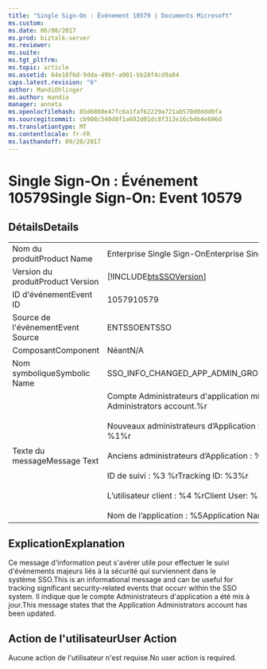 ```yaml
---
title: "Single Sign-On : Événement 10579 | Documents Microsoft"
ms.custom: 
ms.date: 06/08/2017
ms.prod: biztalk-server
ms.reviewer: 
ms.suite: 
ms.tgt_pltfrm: 
ms.topic: article
ms.assetid: 64e18f6d-9dda-49bf-a901-bb28f4cd9a84
caps.latest.revision: "6"
author: MandiOhlinger
ms.author: mandia
manager: anneta
ms.openlocfilehash: 85d6860e47fc6a1faf62229a721ab570d0ddd0fa
ms.sourcegitcommit: cb908c540d8f1a692d01dc8f313e16cb4b4e696d
ms.translationtype: MT
ms.contentlocale: fr-FR
ms.lasthandoff: 09/20/2017
---
```

# <a name="single-sign-on-event-10579"></a><span data-ttu-id="97cd1-102">Single Sign-On : Événement 10579</span><span class="sxs-lookup"><span data-stu-id="97cd1-102">Single Sign-On: Event 10579</span></span>
## <a name="details"></a><span data-ttu-id="97cd1-103">Détails</span><span class="sxs-lookup"><span data-stu-id="97cd1-103">Details</span></span>  
  
|||  
|-|-|  
|<span data-ttu-id="97cd1-104">Nom du produit</span><span class="sxs-lookup"><span data-stu-id="97cd1-104">Product Name</span></span>|<span data-ttu-id="97cd1-105">Enterprise Single Sign-On</span><span class="sxs-lookup"><span data-stu-id="97cd1-105">Enterprise Single Sign-On</span></span>|  
|<span data-ttu-id="97cd1-106">Version du produit</span><span class="sxs-lookup"><span data-stu-id="97cd1-106">Product Version</span></span>|[!INCLUDE[btsSSOVersion](../includes/btsssoversion-md.md)]|  
|<span data-ttu-id="97cd1-107">ID d'événement</span><span class="sxs-lookup"><span data-stu-id="97cd1-107">Event ID</span></span>|<span data-ttu-id="97cd1-108">10579</span><span class="sxs-lookup"><span data-stu-id="97cd1-108">10579</span></span>|  
|<span data-ttu-id="97cd1-109">Source de l'événement</span><span class="sxs-lookup"><span data-stu-id="97cd1-109">Event Source</span></span>|<span data-ttu-id="97cd1-110">ENTSSO</span><span class="sxs-lookup"><span data-stu-id="97cd1-110">ENTSSO</span></span>|  
|<span data-ttu-id="97cd1-111">Composant</span><span class="sxs-lookup"><span data-stu-id="97cd1-111">Component</span></span>|<span data-ttu-id="97cd1-112">Néant</span><span class="sxs-lookup"><span data-stu-id="97cd1-112">N/A</span></span>|  
|<span data-ttu-id="97cd1-113">Nom symbolique</span><span class="sxs-lookup"><span data-stu-id="97cd1-113">Symbolic Name</span></span>|<span data-ttu-id="97cd1-114">SSO_INFO_CHANGED_APP_ADMIN_GROUP</span><span class="sxs-lookup"><span data-stu-id="97cd1-114">SSO_INFO_CHANGED_APP_ADMIN_GROUP</span></span>|  
|<span data-ttu-id="97cd1-115">Texte du message</span><span class="sxs-lookup"><span data-stu-id="97cd1-115">Message Text</span></span>|<span data-ttu-id="97cd1-116">Compte Administrateurs d'application mis à jour.%r</span><span class="sxs-lookup"><span data-stu-id="97cd1-116">Updated Application Administrators account.%r</span></span><br /><br /> <span data-ttu-id="97cd1-117">Nouveaux administrateurs d’Application : %1 %r</span><span class="sxs-lookup"><span data-stu-id="97cd1-117">New Application Administrators: %1%r</span></span><br /><br /> <span data-ttu-id="97cd1-118">Anciens administrateurs d’Application : %2 %r</span><span class="sxs-lookup"><span data-stu-id="97cd1-118">Old Application Administrators: %2%r</span></span><br /><br /> <span data-ttu-id="97cd1-119">ID de suivi : %3 %r</span><span class="sxs-lookup"><span data-stu-id="97cd1-119">Tracking ID: %3%r</span></span><br /><br /> <span data-ttu-id="97cd1-120">L’utilisateur client : %4 %r</span><span class="sxs-lookup"><span data-stu-id="97cd1-120">Client User: %4%r</span></span><br /><br /> <span data-ttu-id="97cd1-121">Nom de l’application : %5</span><span class="sxs-lookup"><span data-stu-id="97cd1-121">Application Name: %5</span></span>|  
  
## <a name="explanation"></a><span data-ttu-id="97cd1-122">Explication</span><span class="sxs-lookup"><span data-stu-id="97cd1-122">Explanation</span></span>  
 <span data-ttu-id="97cd1-123">Ce message d'information peut s'avérer utile pour effectuer le suivi d'événements majeurs liés à la sécurité qui surviennent dans le système SSO.</span><span class="sxs-lookup"><span data-stu-id="97cd1-123">This is an informational message and can be useful for tracking significant security-related events that occurr within the SSO system.</span></span> <span data-ttu-id="97cd1-124">Il indique que le compte Administrateurs d'application a été mis à jour.</span><span class="sxs-lookup"><span data-stu-id="97cd1-124">This message states that the Application Administrators account has been updated.</span></span>  
  
## <a name="user-action"></a><span data-ttu-id="97cd1-125">Action de l'utilisateur</span><span class="sxs-lookup"><span data-stu-id="97cd1-125">User Action</span></span>  
 <span data-ttu-id="97cd1-126">Aucune action de l'utilisateur n'est requise.</span><span class="sxs-lookup"><span data-stu-id="97cd1-126">No user action is required.</span></span>